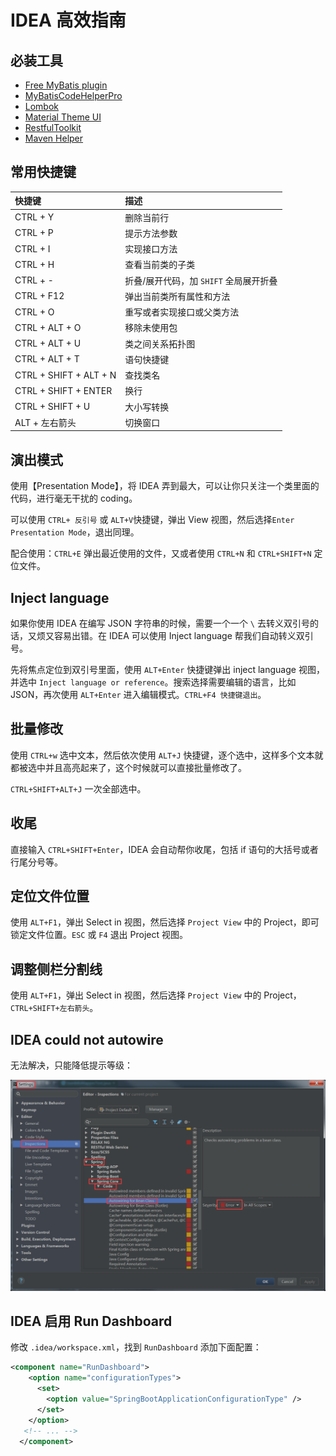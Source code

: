 # IDEA 高效指南

## 必装工具

- [Free MyBatis plugin](https://plugins.jetbrains.com/plugin/8321-free-mybatis-plugin)
- [MyBatisCodeHelperPro](https://plugins.jetbrains.com/plugin/9837-mybatiscodehelperpro)
- [Lombok](https://plugins.jetbrains.com/plugin/6317-lombok)
- [Material Theme UI](https://plugins.jetbrains.com/plugin/8006-material-theme-ui/)
- [RestfulToolkit](https://plugins.jetbrains.com/plugin/10292-restfultoolkit)
- [Maven Helper](https://plugins.jetbrains.com/plugin/7179-maven-helper)

## 常用快捷键

| 快捷键                 | 描述                                   |
| :--------------------- | :------------------------------------- |
| CTRL + Y               | 删除当前行                             |
| CTRL + P               | 提示方法参数                           |
| CTRL + I               | 实现接口方法                           |
| CTRL + H               | 查看当前类的子类                       |
| CTRL + -               | 折叠/展开代码，加 `SHIFT` 全局展开折叠 |
| CTRL + F12             | 弹出当前类所有属性和方法               |
| CTRL + O               | 重写或者实现接口或父类方法             |
| CTRL + ALT + O         | 移除未使用包                           |
| CTRL + ALT + U         | 类之间关系拓扑图                       |
| CTRL + ALT + T         | 语句快捷键                             |
| CTRL + SHIFT + ALT + N | 查找类名                               |
| CTRL + SHIFT + ENTER   | 换行                                   |
| CTRL + SHIFT + U       | 大小写转换                             |
| ALT + 左右箭头         | 切换窗口                               |

## 演出模式

使用【Presentation Mode】，将 IDEA 弄到最大，可以让你只关注一个类里面的代码，进行毫无干扰的 coding。

可以使用 `CTRL+ 反引号` 或 `ALT+V`快捷键，弹出 View 视图，然后选择`Enter Presentation Mode`，退出同理。

配合使用：`CTRL+E` 弹出最近使用的文件，又或者使用 `CTRL+N` 和 `CTRL+SHIFT+N` 定位文件。

## Inject language

如果你使用 IDEA 在编写 JSON 字符串的时候，需要一个一个 `\` 去转义双引号的话，又烦又容易出错。在 IDEA 可以使用 Inject language 帮我们自动转义双引号。

先将焦点定位到双引号里面，使用 `ALT+Enter` 快捷键弹出 inject language 视图，并选中 `Inject language or reference`。搜索选择需要编辑的语言，比如 JSON，再次使用 `ALT+Enter` 进入编辑模式。`CTRL+F4 快捷键退出`。

## 批量修改

使用 `CTRL+w` 选中文本，然后依次使用 `ALT+J` 快捷键，逐个选中，这样多个文本就都被选中并且高亮起来了，这个时候就可以直接批量修改了。

`CTRL+SHIFT+ALT+J` 一次全部选中。

## 收尾

直接输入 `CTRL+SHIFT+Enter`，IDEA 会自动帮你收尾，包括 if 语句的大括号或者行尾分号等。

## 定位文件位置

使用 `ALT+F1`，弹出 Select in 视图，然后选择 `Project View` 中的 Project，即可锁定文件位置。`ESC` 或 `F4` 退出 Project 视图。

## 调整侧栏分割线

使用 `ALT+F1`，弹出 Select in 视图，然后选择 `Project View` 中的 Project，`CTRL+SHIFT+左右箭头`。

## IDEA could not autowire

无法解决，只能降低提示等级：

![idea autowired error](https://raw.githubusercontent.com/chanshiyucx/yoi/master/2019/note/idea-autowired-error.png)

## IDEA 启用 Run Dashboard

修改 `.idea/workspace.xml`，找到 `RunDashboard` 添加下面配置：

```xml
<component name="RunDashboard">
    <option name="configurationTypes">
      <set>
        <option value="SpringBootApplicationConfigurationType" />
      </set>
    </option>
   <!-- ... -->
  </component>
```
